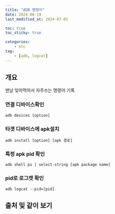 ```yaml
---
title: "ADB 명령어"
date: 2024-06-19
last_modified_at: 2024-07-03

toc: true
toc_sticky: true

categories:
    - etc
tag:
    - [adb, logcat]
---
```


## 개요

맨날 잊어먹어서 자주쓰는 명령어 기록

### 연결 디바이스확인
```
adb devices [option]
```

### 타겟 디바이스에 apk설치
```
adb install [option] [apk 경로]
```

### 특정 apk pid 확인
```
adb shell ps | select-string [apk package name]
```

### pid로 로그캣 확인
```
adb logcat --pid=[pid]
```


## 출처 및 같이 보기